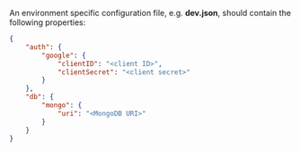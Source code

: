 An environment specific configuration file, e.g. **dev.json**, should contain the following properties:
``` json
{
    "auth": {
        "google": {
            "clientID": "<client ID>",
            "clientSecret": "<client secret>"
        }
    },
    "db": {
        "mongo": {
            "uri": "<MongoDB URI>"
        }
    }
}
```